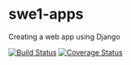 # swe1-apps
Creating a web app using Django

[![Build Status](https://travis-ci.com/muneebafzal/swe1-apps.svg?branch=master)](https://travis-ci.com/muneebafzal/swe1-apps)
[![Coverage Status](https://coveralls.io/repos/github/muneebafzal/swe1-apps/badge.svg?branch=master)](https://coveralls.io/github/muneebafzal/swe1-apps?branch=master)

